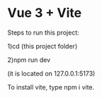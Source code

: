 # Vue 3 + Vite

Steps to run this project:

1)cd (this project folder)

2)npm run dev

(it is located on 127.0.0.1:5173)

To install vite, type npm i vite.
